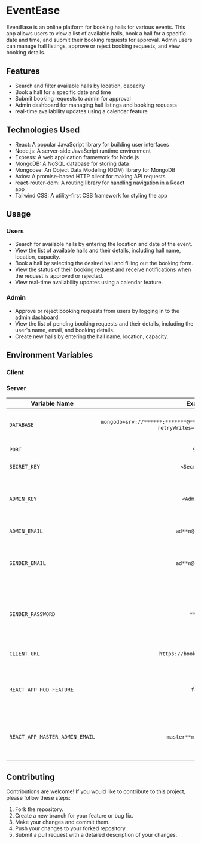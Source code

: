 # EventEase

EventEase is an online platform for booking halls for various events. This app allows users to view a list of available halls, book a hall for a specific date and time, and submit their booking requests for approval. Admin users can manage hall listings, approve or reject booking requests, and view booking details.



## Features

- Search and filter available halls by location, capacity
- Book a hall for a specific date and time
- Submit booking requests to admin for approval
- Admin dashboard for managing hall listings and booking requests
- real-time availability updates using a calendar feature

## Technologies Used

- React: A popular JavaScript library for building user interfaces
- Node.js: A server-side JavaScript runtime environment
- Express: A web application framework for Node.js
- MongoDB: A NoSQL database for storing data
- Mongoose: An Object Data Modeling (ODM) library for MongoDB
- Axios: A promise-based HTTP client for making API requests
- react-router-dom: A routing library for handling navigation in a React app
- Tailwind CSS: A utility-first CSS framework for styling the app

## Usage

### Users
- Search for available halls by entering the location and date of the event.
- View the list of available halls and their details, including hall name, location, capacity.
- Book a hall by selecting the desired hall and filling out the booking form.
- View the status of their booking request and receive notifications when the request is approved or rejected.
- View real-time availability updates using a calendar feature.
### Admin
- Approve or reject booking requests from users by logging in to the admin dashboard.
- View the list of pending booking requests and their details, including the user's name, email, and booking details.
- Create new halls by entering the hall name, location, capacity.



## Environment Variables

### Client



### Server

| Variable Name                       | Example | Description                                                               |
|-------------------------------|:----------------:|:----------------------------------------------------------------------|
|`DATABASE`|`mongodb+srv://******:*******@********.*******.mongodb.net/*****?retryWrites=true&w=majority`|Enter MongoDB connection Url |
|`PORT`|`9002`|Server PORT|
|`SECRET_KEY`|`<Secret Key>`|MongoDB Key|
|`ADMIN_KEY`|`<Admin Key>`|Any word that is required whtn signup as Admin|
|`ADMIN_EMAIL`|`ad**n@gmail.com`|Email of Admin|
|`SENDER_EMAIL`|`ad**n@gmail.com`|Email from which verificaion and forgot link will be sent|
|`SENDER_PASSWORD`|`******`|Password of Email from which verificaion and forgot link will be sent|
|`CLIENT_URL`|`https://bookit********.com`|	Enter Client Url for API request|
|`REACT_APP_HOD_FEATURE`|`false`|To Enable HOD Feature `true` for `On` and `false` for|
| `REACT_APP_MASTER_ADMIN_EMAIL` | `master**min@gmail.com`       | Email of the Admin who has access to edit and delete all halls |

## Contributing

Contributions are welcome! If you would like to contribute to this project, please follow these steps:

1. Fork the repository.
2. Create a new branch for your feature or bug fix.
3. Make your changes and commit them.
4. Push your changes to your forked repository.
5. Submit a pull request with a detailed description of your changes.





